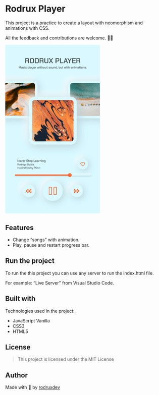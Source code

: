 # Rodrux Player

This project is a practice to create a layout with neomorphism and animations with CSS.

All the feedback and contributions are welcome. 🙋🏾

<img src="./assets/images/preview.png" alt="Preview of Rodrux Player" width="300">

## Features

- Change “songs” with animation.
- Play, pause and restart progress bar.

## Run  the project

To run the this project you can use any server to run the index.html file.

For example: “Live Server” from Visual Studio Code.

## Built with

Technologies used in the project:

- JavaScript Vanilla
- CSS3
- HTML5

## License

> This project is licensed under the MIT License
> 

## **Author**

Made with 💚 by [rodruxdev](https://twitter.com/rodruxdev)
